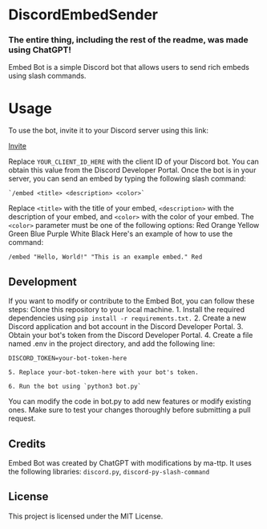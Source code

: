 # DiscordEmbedSender

### The entire thing, including the rest of the readme, was made using ChatGPT!

Embed Bot is a simple Discord bot that allows users to send rich embeds using slash commands.
# Usage
To use the bot, invite it to your Discord server using this link:

  [Invite](https://discord.com/api/oauth2/authorize?client_id=1074009731397595246&permissions=2733747207232&scope=bot)

Replace `YOUR_CLIENT_ID_HERE` with the client ID of your Discord bot. You can obtain this value from the Discord Developer Portal.
Once the bot is in your server, you can send an embed by typing the following slash command:

	`/embed <title> <description> <color>`

Replace `<title>` with the title of your embed, `<description>` with the description of your embed, and `<color>` with the color of your embed. The `<color>` parameter must be one of the following options:
Red
Orange
Yellow
Green
Blue
Purple
White
Black
Here's an example of how to use the command:

`/embed "Hello, World!" "This is an example embed." Red`

## Development
If you want to modify or contribute to the Embed Bot, you can follow these steps:
Clone this repository to your local machine.
	1. Install the required dependencies using `pip install -r requirements.txt.`
	2. Create a new Discord application and bot account in the Discord Developer Portal.
	3. Obtain your bot's token from the Discord Developer Portal.
	4. Create a file named .env in the project directory, and add the following line:
	
```DISCORD_TOKEN=your-bot-token-here```

	5. Replace your-bot-token-here with your bot's token.

	6. Run the bot using `python3 bot.py`

You can modify the code in bot.py to add new features or modify existing ones. Make sure to test your changes thoroughly before submitting a pull request.
## Credits
Embed Bot was created by ChatGPT with modifications by ma-ttp. It uses the following libraries:
`discord.py`,
`discord-py-slash-command`
## License
This project is licensed under the MIT License.
